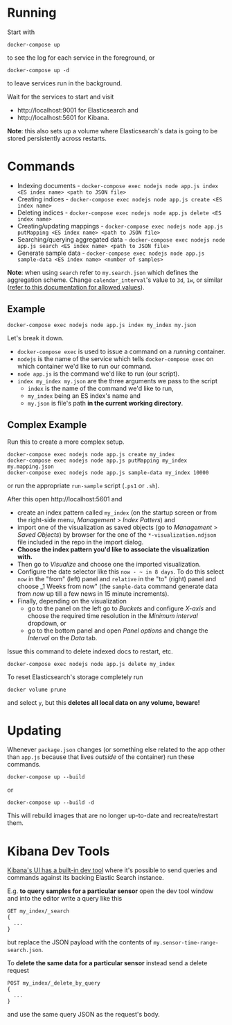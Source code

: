 # Running

Start with

`docker-compose up`

to see the log for each service in the foreground, or

`docker-compose up -d`

to leave services run in the background.

Wait for the services to start and visit
* http://localhost:9001 for Elasticsearch and
* http://localhost:5601 for Kibana.

**Note**: this also sets up a volume where Elasticsearch's data is going to be stored persistently across restarts.

# Commands

* Indexing documents - `docker-compose exec nodejs node app.js index <ES index name> <path to JSON file>`
* Creating indices - `docker-compose exec nodejs node app.js create <ES index name>`
* Deleting indices - `docker-compose exec nodejs node app.js delete <ES index name>`
* Creating/updating mappings - `docker-compose exec nodejs node app.js putMapping <ES index name> <path to JSON file>`
* Searching/querying aggregated data - `docker-compose exec nodejs node app.js search <ES index name> <path to JSON file>`
* Generate sample data - `docker-compose exec nodejs node app.js sample-data <ES index name> <number of samples>`

**Note**: when using `search` refer to `my.search.json` which defines the aggregation scheme. Change `calendar_interval`'s value to `3d`, `1w`, or similar ([refer to this documentation for allowed values](https://www.elastic.co/guide/en/elasticsearch/reference/current/search-aggregations-bucket-datehistogram-aggregation.html#calendar_intervals)).

## Example

`docker-compose exec nodejs node app.js index my_index my.json`

Let's break it down.

* `docker-compose exec` is used to issue a command on a *running* container.
* `nodejs` is the name of the service which tells `docker-compose exec` on which container we'd like to run our command.
* `node app.js` is the command we'd like to run (our script).
* `index my_index my.json` are the three arguments we pass to the script
  * `index` is the name of the command we'd like to run,
  * `my_index` being an ES index's name and
  * `my.json` is file's path **in the current working directory**.

## Complex Example

Run this to create a more complex setup.

```
docker-compose exec nodejs node app.js create my_index
docker-compose exec nodejs node app.js putMapping my_index my.mapping.json
docker-compose exec nodejs node app.js sample-data my_index 10000
```

or run the appropriate `run-sample` script (`.ps1` or `.sh`).

After this open http://localhost:5601 and
* create an index pattern called `my_index` (on the startup screen or from the right-side menu, *Management* > *Index Patters*) and
* import one of the visualization as saved objects (go to *Management* > *Saved Objects*) by browser for the one of the `*-visualization.ndjson` file included in the repo in the import dialog.
* **Choose the index pattern you'd like to associate the visualization with.**
* Then go to *Visualize* and choose one the imported visualization.
* Configure the date selector like this `now - ~ in 8 days`. To do this select `now` in the "from" (left) panel and `relative` in the "to" (right) panel and choose _1 Weeks from now" (the `sample-data` command generate data from _now_ up till a few news in 15 minute increments).
* Finally, depending on the visualization 
  * go to the panel on the left go to *Buckets* and configure *X-axis* and choose the required time resolution in the *Minimum interval* dropdown, or
  * go to the bottom panel and open *Panel options* and change the *Interval* on the *Data* tab.  

Issue this command to delete indexed docs to restart, etc.

```
docker-compose exec nodejs node app.js delete my_index
```

To reset Elasticsearch's storage completely run

```
docker volume prune
```

and select `y`, but this **deletes all local data on any volume, beware!**

# Updating

Whenever `package.json` changes (or something else related to the app other than `app.js` because that lives *outside* of the container) run these commands.

`docker-compose up --build`

or

`docker-compose up --build -d`

This will rebuild images that are no longer up-to-date and recreate/restart them.

# Kibana Dev Tools

[Kibana's UI has a built-in dev tool](http://localhost:5601/app/kibana#/dev_tools) where it's possible to send queries and commands against its backing Elastic Search instance.

E.g. **to query samples for a particular sensor** open the dev tool window and into the editor write a query like this

```
GET my_index/_search
{
  ...
}
```

but replace the JSON payload with the contents of `my.sensor-time-range-search.json`.

To **delete the same data for a particular sensor** instead send a delete request

```
POST my_index/_delete_by_query
{
  ...
}
```

and use the same query JSON as the request's body.
